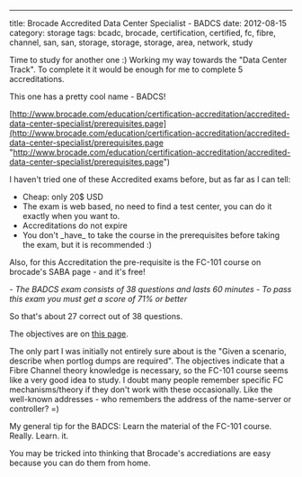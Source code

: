 ---
title: Brocade Accredited Data Center Specialist - BADCS
date: 2012-08-15
category: storage
tags: bcadc, brocade, certification, certified, fc, fibre, channel, san, san, storage, storage, storage, area, network, study

Time to study for another one :) Working my way towards the "Data Center Track". To complete it it would be enough for me to complete 5 accreditations.

This one has a pretty cool name - BADCS!

[http://www.brocade.com/education/certification-accreditation/accredited-data-center-specialist/prerequisites.page](http://www.brocade.com/education/certification-accreditation/accredited-data-center-specialist/prerequisites.page "http://www.brocade.com/education/certification-accreditation/accredited-data-center-specialist/prerequisites.page")

I haven't tried one of these Accredited exams before, but as far as I can tell:

- Cheap: only 20$ USD
- The exam is web based, no need to find a test center, you can do it exactly when you want to.
- Accreditations do not expire
- You don't \_have\_ to take the course in the prerequisites before taking the exam, but it is recommended :)

Also, for this Accreditation the pre-requisite is the FC-101 course on brocade's SABA page - and it's free!

_\- The BADCS exam consists of 38 questions and lasts 60 minutes_ _\- To pass this exam you must get a score of 71% or better_

So that's about 27 correct out of 38 questions.

The objectives are on [this page](http://www.brocade.com/education/certification-accreditation/accredited-data-center-specialist/index.page "on brocade.com").

The only part I was initially not entirely sure about is the "Given a scenario, describe when portlog dumps are required". The objectives indicate that a Fibre Channel theory knowledge is necessary, so the FC-101 course seems like a very good idea to study. I doubt many people remember specific FC mechanisms/theory if they don't work with these occasionally. Like the well-known addresses - who remembers the address of the name-server or controller? =)

My general tip for the BADCS: Learn the material of the FC-101 course. Really. Learn. it.

You may be tricked into thinking that Brocade's accrediations are easy because you can do them from home.
